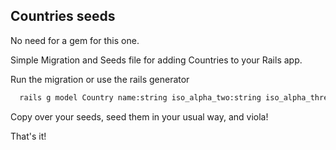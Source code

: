 ## Countries seeds

No need for a gem for this one.

Simple Migration and Seeds file for adding Countries to your Rails app.

Run the migration or use the rails generator

```bash
  rails g model Country name:string iso_alpha_two:string iso_alpha_three:string iso_numeric:integer
```

Copy over your seeds, seed them in your usual way, and viola!

That's it!
